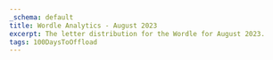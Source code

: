 ```yaml
---
_schema: default
title: Wordle Analytics - August 2023
excerpt: The letter distribution for the Wordle for August 2023.
tags: 100DaysToOffload
---
```

